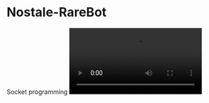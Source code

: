 # Nostale-RareBot
Socket programming
![](https://github.com/hamdihunturk/Nostale-RareBot/blob/main/example.mp4)

